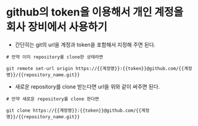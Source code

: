 # github의 token을 이용해서 개인 계정을 회사 장비에서 사용하기

- 간단히는 git의 url을 계정과 token을 포함해서 지정해 주면 된다.

```
# 만약 이미 repository를 clone한 상태라면

git remote set-url origin https://{{계정명}}:{{token}}@github.com/{{계정명}}/{{repository_name.git}}
```

- 새로운 repository를 clone 받는다면 url을 위와 같이 써주면 된다.

```
# 만약 새로운 repository를 clone 한다면

git clone https://{{계정명}}:{{token}}@github.com/{{계정명}}/{{repository_name.git}}
```